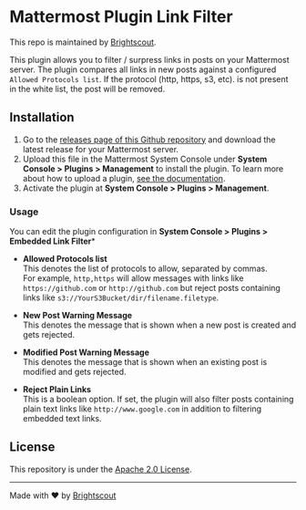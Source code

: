 # Mattermost Plugin Link Filter

This repo is maintained by [Brightscout](http://www.brightscout.com).

This plugin allows you to filter / surpress links in posts on your Mattermost server. The plugin compares all links in new posts against a configured `Allowed Protocols list`. If the protocol (http, https, s3, etc). is not present in the white list, the post will be removed.

## Installation

1. Go to the [releases page of this Github repository](https://github.com/Brightscout/mattermost-plugin-link-filter/releases) and download the latest release for your Mattermost server.
2. Upload this file in the Mattermost System Console under **System Console > Plugins > Management** to install the plugin. To learn more about how to upload a plugin, [see the documentation](https://docs.mattermost.com/administration/plugins.html#plugin-uploads).
3. Activate the plugin at **System Console > Plugins > Management**.


### Usage

You can edit the plugin configuration in **System Console > Plugins > Embedded Link Filter***
* **Allowed Protocols list**<br>
  This denotes the list of protocols to allow, separated by commas.<br/>
 For example, `http,https` will allow messages with links like `https://github.com` or `http://github.com` but reject posts containing links like `s3://YourS3Bucket/dir/filename.filetype`.

* **New Post Warning Message**<br>
  This denotes the message that is shown when a new post is created and gets rejected.

* **Modified Post Warning Message**<br>
  This denotes the message that is shown when an existing post is modified and gets rejected.

* **Reject Plain Links**<br>
  This is a boolean option. If set, the plugin will also filter posts containing plain text links like `http://www.google.com` in addition to filtering embedded text links.

## License

This repository is under the [Apache 2.0 License](https://github.com/mattermost/mattermost-plugin-link-filter/blob/main/LICENSE).

---

Made with &#9829; by [Brightscout](http://www.brightscout.com)
